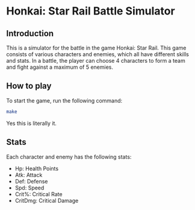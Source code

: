 # Honkai: Star Rail Battle Simulator

## Introduction
This is a simulator for the battle in the game Honkai: Star Rail.
This game consists of various characters and enemies, which all have different skills and stats.
In a battle, the player can choose 4 characters to form a team and fight against a maximum of 5 enemies.

## How to play
To start the game, run the following command:
```bash
make
```
Yes this is literally it. 

## Stats
Each character and enemy has the following stats:
- Hp: Health Points
- Atk: Attack
- Def: Defense
- Spd: Speed
- Crit%: Critical Rate
- CritDmg: Critical Damage
